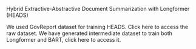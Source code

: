 Hybrid Extractive-Abstractive Document Summarization with Longformer (HEADS)

We used GovReport dataset for training HEADS. Click here to access the raw dataset. We have generated intermediate dataset to train both Longformer and BART, click here to access it.
